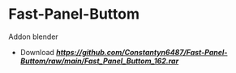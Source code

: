 # Fast-Panel-Buttom
Addon blender
* Download ***https://github.com/Constantyn6487/Fast-Panel-Buttom/raw/main/Fast_Panel_Buttom_162.rar***
